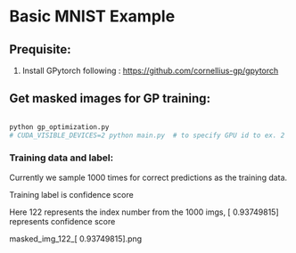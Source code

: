 # Basic MNIST Example

## Prequisite:
1. Install GPytorch following : https://github.com/cornellius-gp/gpytorch

## Get masked images for GP training:  

```bash

python gp_optimization.py
# CUDA_VISIBLE_DEVICES=2 python main.py  # to specify GPU id to ex. 2
```

### Training data and label:

Currently we sample 1000 times for correct predictions as the training data. 

Training label is confidence score

Here 122 represents the index number from the 1000 imgs, [ 0.93749815] represents confidence score

masked_img_122_[ 0.93749815].png
